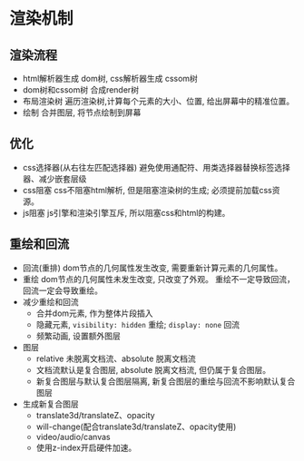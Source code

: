 # 渲染机制

## 渲染流程
* html解析器生成 dom树, css解析器生成 cssom树
* dom树和cssom树 合成render树
* 布局渲染树 遍历渲染树,计算每个元素的大小、位置, 给出屏幕中的精准位置。
* 绘制 合并图层, 将节点绘制到屏幕

## 优化
* css选择器(从右往左匹配选择器)
避免使用通配符、用类选择器替换标签选择器、减少嵌套层级
* css阻塞
css不阻塞html解析, 但是阻塞渲染树的生成; 必须提前加载css资源。
* js阻塞
js引擎和渲染引擎互斥, 所以阻塞css和html的构建。


## 重绘和回流
* 回流(重排) dom节点的几何属性发生改变, 需要重新计算元素的几何属性。
* 重绘 dom节点的几何属性未发生改变, 只改变了外观。
重绘不一定导致回流，回流一定会导致重绘。
* 减少重绘和回流
  * 合并dom元素, 作为整体片段插入
  * 隐藏元素, `visibility: hidden` 重绘; `display: none` 回流
  * 频繁动画, 设置额外图层
* 图层
  * relative 未脱离文档流、absolute 脱离文档流
  * 文档流默认是复合图层, absolute 脱离文档流, 但仍属于复合图层。
  * 新复合图层与默认复合图层隔离, 新复合图层的重绘与回流不影响默认复合图层
* 生成新复合图层
  * translate3d/translateZ、opacity
  * will-change(配合translate3d/translateZ、opacity使用)
  * video/audio/canvas
  * 使用z-index开启硬件加速。
